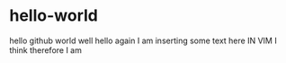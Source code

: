 # hello-world
hello github world
well hello again
I am inserting some text here IN VIM
I think therefore I am
